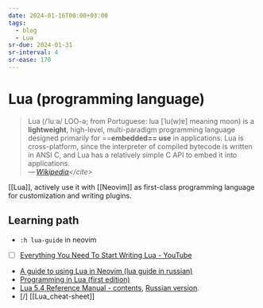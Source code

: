 ```yaml
---
date: 2024-01-16T00:00+03:00
tags:
  - blog
  - Lua
sr-due: 2024-01-31
sr-interval: 4
sr-ease: 170
---
```


# Lua (programming language)

> Lua (/ˈluːə/ LOO-ə; from Portuguese: lua [ˈlu(w)ɐ] meaning moon) is a
> **lightweight**, high-level, multi-paradigm programming language designed
> primarily for ==**embedded== use** in applications. Lua is cross-platform,
> since the interpreter of compiled bytecode is written in ANSI C, and Lua has a
> relatively simple C API to embed it into applications.\
> — <cite>[Wikipedia](https://en.wikipedia.org/wiki/Lua_\(programming_language\))</cite>

[[Lua]], actively use it with [[Neovim]] as first-class programming language for
customization and writing plugins.

## Learning path

- `:h lua-guide` in neovim
- [ ] [Everything You Need To Start Writing Lua - YouTube](https://www.youtube.com/watch?v=CuWfgiwI73Q)
- [A guide to using Lua in Neovim (lua guide in russian)](https://github.com/kuator/nvim-lua-guide-ru)
- [Programming in Lua (first edition)](https://www.lua.org/pil/contents.html)
- [Lua 5.4 Reference Manual - contents](https://www.lua.org/manual/5.4/),
  [Russian version](https://lua.org.ru/contents_ru.html).
- [/] [[Lua_cheat-sheet]]

